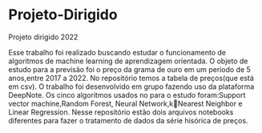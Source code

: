 # Projeto-Dirigido
Projeto dirigido 2022

Esse trabalho foi realizado buscando estudar o funcionamento de algoritmos de machine learning de aprendizagem orientada. O objeto de estudo para a previsão foi o preço da grama de ouro em um período de 5 anos,entre 2017 a 2022. No repositório temos a tabela de preços(que está em csv).
O trabalho foi desenvolvido em grupo fazendo uso da plataforma DeepNote.
Os cinco algoritmos usados no para o estudo foram:Support vector machine,Random Forest, Neural Network,kNearest Neighbor e Linear Regression.
Nesse repositório estão dois arquivos notebooks diferentes para fazer o tratamento de dados da série hisórica de preços.
